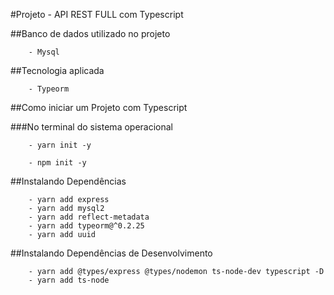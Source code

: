 #Projeto - API REST FULL com Typescript 

##Banco de dados utilizado no projeto

        - Mysql

##Tecnologia aplicada 

        - Typeorm

##Como iniciar um Projeto com Typescript

###No terminal do sistema operacional

        - yarn init -y 
        
        - npm init -y

##Instalando Dependências

        - yarn add express 
        - yarn add mysql2
        - yarn add reflect-metadata
        - yarn add typeorm@^0.2.25
        - yarn add uuid

##Instalando Dependências de Desenvolvimento

        - yarn add @types/express @types/nodemon ts-node-dev typescript -D
        - yarn add ts-node

